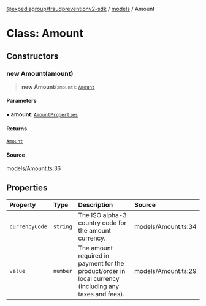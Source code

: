 [@expediagroup/fraudpreventionv2-sdk](../../index.md) / [models](../index.md) / Amount

# Class: Amount

## Constructors

### new Amount(amount)

> **new Amount**(`amount`): [`Amount`](Amount.md)

#### Parameters

▪ **amount**: [`AmountProperties`](../interfaces/AmountProperties.md)

#### Returns

[`Amount`](Amount.md)

#### Source

models/Amount.ts:36

## Properties

| Property | Type | Description | Source |
| :------ | :------ | :------ | :------ |
| `currencyCode` | `string` | The ISO  alpha-3 country code for the amount currency. | models/Amount.ts:34 |
| `value` | `number` | The amount required in payment for the product/order in local currency (including any taxes and fees). | models/Amount.ts:29 |
